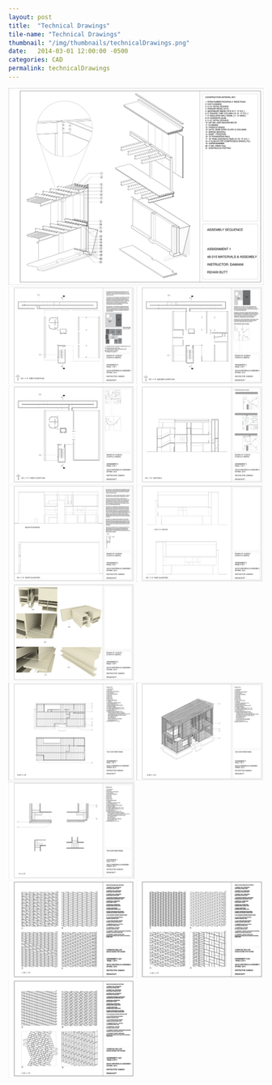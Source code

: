 ```yaml
---
layout: post
title:  "Technical Drawings"
tile-name: "Technical Drawings"
thumbnail: "/img/thumbnails/technicalDrawings.png"
date:   2014-03-01 12:00:00 -0500
categories: CAD
permalink: technicalDrawings
---
```


<div class="image-container">
<img src="../img/technicalDrawings/technicalDrawingsA1P1.png" alt="Wall Section" /></div>

<div class="image-container">
<img src="../img/technicalDrawings/technicalDrawingsA2P1.png" alt="Egress First Floor Plan" style="width:49.5%" />
<img src="../img/technicalDrawings/technicalDrawingsA2P2.png" alt="Egress Second Floor Plan" style="width:49.5%" />
<img src="../img/technicalDrawings/technicalDrawingsA2P3.png" alt="Egress Third Floor Plan" style="width:49.5%" />
<img src="../img/technicalDrawings/technicalDrawingsA2P4.png" alt="Egress Section" style="width:49.5%" />
<img src="../img/technicalDrawings/technicalDrawingsA2P5.png" alt="Egress Elevations" style="width:49.5%" />
<img src="../img/technicalDrawings/technicalDrawingsA2P6.png" alt="Egress Elevations" style="width:49.5%" />
<img src="../img/technicalDrawings/technicalDrawingsA2P7.png" alt="Egress Renders" style="width:49.5%" /></div>

<div class="image-container">
<img src="../img/technicalDrawings/technicalDrawingsA3P1.png" alt="Framing Plans" style="width:49.5%" />
<img src="../img/technicalDrawings/technicalDrawingsA3P2.png" alt="Framing Axonometric" style="width:49.5%" />
<img src="../img/technicalDrawings/technicalDrawingsA3P3.png" alt="Framing Corner Details" style="width:49.5%" /></div>

<div class="image-container">
<img src="../img/technicalDrawings/technicalDrawingsA4P1.png" alt="Brick Patterning part 1" style="width:49.5%" />
<img src="../img/technicalDrawings/technicalDrawingsA4P2.png" alt="Brick Patterning part 2" style="width:49.5%" />
<img src="../img/technicalDrawings/technicalDrawingsA4P3.png" alt="Brick Patterning part 3" style="width:49.5%" /></div>